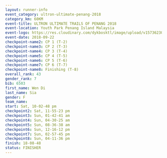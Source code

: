 ```yaml
---
layout: runner-info 
event_category: ultron-ultimate-penang-2018 
category_km: 60KM 
event-title: ULTRON ULTIMATE TRAILS OF PENANG 2018 
event-location: Youth Park Penang Island Malaysia 
event-logo: https://res.cloudinary.com/dykbosktl/image/upload/v1573623002/Logo/ULTRO_2018_LOGO_btp5xw.jpg 
event-date: 2018-09-22 
checkpoint-name2: CP 1 (T-2) 
checkpoint-name3: CP 2 (T-3) 
checkpoint-name4: CP 3 (T-4) 
checkpoint-name5: CP 4 (T-5) 
checkpoint-name6: CP 5 (T-6) 
checkpoint-name7: CP 6 (T-7) 
checkpoint-name8: Finishing (T-8) 
overall_rank: 43
gender_rank: 7
bib: 6503
first_name: Wen Di
last_name: Sia
gender: F
team_name: 
start: Sat, 10-02-48 pm
checkpoint2: Sat, 11-55-23 pm
checkpoint3: Sun, 01-42-41 am
checkpoint4: Sun, 04-30-25 am
checkpoint5: Sun, 08-36-38 am
checkpoint6: Sun, 12-16-12 pm
checkpoint7: Sun, 02-57-45 pm
checkpoint8: Sun, 04-11-36 pm
finish: 18-08-48
status: FINISHER
---
```

